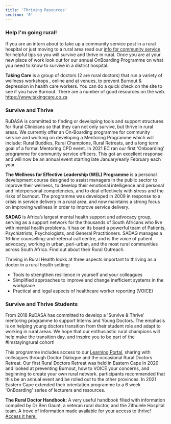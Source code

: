```yaml
---
title: 'Thriving Resources'
section: '0'
---
```

### Help I'm going rural!

If you are an intern about to take up a community service post in a rural hospital or just moving to a rural area read our [info for community service](/pdfs/RuDASA%20Information%20for%20Community%20Service%20doctors%20June%202023.pdf) for helpful tips so you will survive and thrive in rural. Once you are at your new place of work look out for our annual OnBoarding Programme on what you need to know to survive in a district hospital.


**Taking Care** is a group of doctors (2 are rural doctors) that run a variety of wellness workshops , online and at venues, to prevent Burnout & depression in health care workers. You can do a quick check on the site to see if you have Burnout. There are a number of good resources on the web.
 https://www.takingcare.co.za

### Survive and Thrive  
RuDASA is committed to finding or developing tools and support structures for Rural Clinicians so that they can not only survive, but thrive in rural areas. We currently offer an On-Boarding programme for community service and working on developing a Mentoring Programme which will include: Rural Buddies, Rural Champions, Rural Retreats, and a long term goal of a formal Mentoring CPD event. In 2021 EC ran our first 'Onboarding' programme for community service officers. This got an excellent response and will now be an annual event starting late January/early February each year. <br>


**The Wellness for Effective Leadership (WEL) Programme** is a personal development course designed to assist managers in the public sector to improve their wellness, to develop their emotional intelligence and personal and interpersonal competencies, and to deal effectively with stress and the risks of burnout. The programme was developed in 2009 in response to a crisis in service delivery in a rural area, and now maintains a strong focus on improving wellness in order to improve service delivery.

**SADAG** is Africa’s largest mental health support and advocacy group, serving as a support network for the thousands of South Africans who live with mental health problems. It has on its board a powerful team of Patients, Psychiatrists, Psychologists, and General Practitioners. SADAG manages a 16-line counselling-and-referral call centre, and is the voice of patient advocacy, working in urban, peri-urban, and the most rural communities across South Africa. Find out about their Rural Outreach.

<span>Thriving in Rural Health looks at three aspects important to thriving as a doctor in a rural health setting: </span>

* Tools to strengthen resilience in yourself and your colleagues
* Simplified approaches to improve and change inefficient systems in the workplace
* Practical and legal aspects of healthcare worker reporting (VOICE)

### Survive and Thrive Students
From 2018 RuDASA has committed to develop a 'Survive & Thrive' mentoring programme to support Interns and Young Doctors. The emphasis is on helping young doctors transition from their student role and adapt to working in rural areas. We hope that our enthusiastic rural champions will help make the transition day, and inspire you to be part of the  #Imstayingrural cohort!  

This programme includes access to our [Learning Portal](/portal), sharing with colleagues through Doctor Dialogue and the occasional Rural Doctors Retreat. Our first Rural Doctors Retreat was held in Eastern Cape in 2020 and looked at preventing Burnout, how to VOICE your concerns, and beginning to create your own rural network. participants recommended that this be an annual event and be rolled out to the other provinces. In 2021 Eastern Cape extended their orientation programme to a 6 week 'OnBoarding' series of lecturers and resources.



**The Rural Doctor Handbook:**
A very useful handbook filled with information compiled by Dr Ben Gaunt, a veteran rural doctor, and the Zithulele Hospital team. A trove of information made available for your access to thrive!
[Access it here.](https://1drv.ms/b/s!AoNj5Y6vuxgchbAWqEXmy25s2Yrn8Q?e=ybDxcZ)
<!--
    This is a comment and is not displayed on the website. Do not alter this text between arrows (->).
    To change the content in this file, simply retype/ copy+paste any text above, as you would in a normal text file/ word document.

    Please refer to the "HOW TO USE" or "HOW TO USE SHORT" files for more information.
 -->

